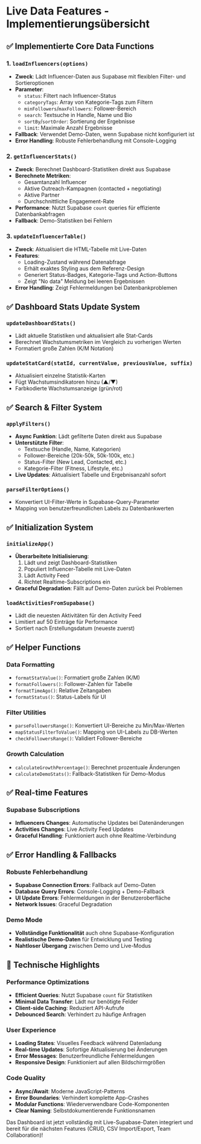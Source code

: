 # Live Data Features - Implementierungsübersicht

## ✅ Implementierte Core Data Functions

### 1. `loadInfluencers(options)`
- **Zweck**: Lädt Influencer-Daten aus Supabase mit flexiblen Filter- und Sortieroptionen
- **Parameter**: 
  - `status`: Filtert nach Influencer-Status
  - `categoryTags`: Array von Kategorie-Tags zum Filtern
  - `minFollowers`/`maxFollowers`: Follower-Bereich
  - `search`: Textsuche in Handle, Name und Bio
  - `sortBy`/`sortOrder`: Sortierung der Ergebnisse
  - `limit`: Maximale Anzahl Ergebnisse
- **Fallback**: Verwendet Demo-Daten, wenn Supabase nicht konfiguriert ist
- **Error Handling**: Robuste Fehlerbehandlung mit Console-Logging

### 2. `getInfluencerStats()`
- **Zweck**: Berechnet Dashboard-Statistiken direkt aus Supabase
- **Berechnete Metriken**:
  - Gesamtanzahl Influencer
  - Aktive Outreach-Kampagnen (contacted + negotiating)
  - Aktive Partner
  - Durchschnittliche Engagement-Rate
- **Performance**: Nutzt Supabase `count` queries für effiziente Datenbankabfragen
- **Fallback**: Demo-Statistiken bei Fehlern

### 3. `updateInfluencerTable()`
- **Zweck**: Aktualisiert die HTML-Tabelle mit Live-Daten
- **Features**:
  - Loading-Zustand während Datenabfrage
  - Erhält exaktes Styling aus dem Referenz-Design
  - Generiert Status-Badges, Kategorie-Tags und Action-Buttons
  - Zeigt "No data" Meldung bei leeren Ergebnissen
- **Error Handling**: Zeigt Fehlermeldungen bei Datenbankproblemen

## ✅ Dashboard Stats Update System

### `updateDashboardStats()`
- Lädt aktuelle Statistiken und aktualisiert alle Stat-Cards
- Berechnet Wachstumsmetriken im Vergleich zu vorherigen Werten
- Formatiert große Zahlen (K/M Notation)

### `updateStatCard(statId, currentValue, previousValue, suffix)`
- Aktualisiert einzelne Statistik-Karten
- Fügt Wachstumsindikatoren hinzu (▲/▼)
- Farbkodierte Wachstumsanzeige (grün/rot)

## ✅ Search & Filter System

### `applyFilters()`
- **Async Funktion**: Lädt gefilterte Daten direkt aus Supabase
- **Unterstützte Filter**:
  - Textsuche (Handle, Name, Kategorien)
  - Follower-Bereiche (20k-50k, 50k-100k, etc.)
  - Status-Filter (New Lead, Contacted, etc.)
  - Kategorie-Filter (Fitness, Lifestyle, etc.)
- **Live Updates**: Aktualisiert Tabelle und Ergebnisanzahl sofort

### `parseFilterOptions()`
- Konvertiert UI-Filter-Werte in Supabase-Query-Parameter
- Mapping von benutzerfreundlichen Labels zu Datenbankwerten

## ✅ Initialization System

### `initializeApp()`
- **Überarbeitete Initialisierung**:
  1. Lädt und zeigt Dashboard-Statistiken
  2. Populiert Influencer-Tabelle mit Live-Daten
  3. Lädt Activity Feed
  4. Richtet Realtime-Subscriptions ein
- **Graceful Degradation**: Fällt auf Demo-Daten zurück bei Problemen

### `loadActivitiesFromSupabase()`
- Lädt die neuesten Aktivitäten für den Activity Feed
- Limitiert auf 50 Einträge für Performance
- Sortiert nach Erstellungsdatum (neueste zuerst)

## ✅ Helper Functions

### Data Formatting
- `formatStatValue()`: Formatiert große Zahlen (K/M)
- `formatFollowers()`: Follower-Zahlen für Tabelle
- `formatTimeAgo()`: Relative Zeitangaben
- `formatStatus()`: Status-Labels für UI

### Filter Utilities
- `parseFollowersRange()`: Konvertiert UI-Bereiche zu Min/Max-Werten
- `mapStatusFilterToValue()`: Mapping von UI-Labels zu DB-Werten
- `checkFollowersRange()`: Validiert Follower-Bereiche

### Growth Calculation
- `calculateGrowthPercentage()`: Berechnet prozentuale Änderungen
- `calculateDemoStats()`: Fallback-Statistiken für Demo-Modus

## ✅ Real-time Features

### Supabase Subscriptions
- **Influencers Changes**: Automatische Updates bei Datenänderungen
- **Activities Changes**: Live Activity Feed Updates
- **Graceful Handling**: Funktioniert auch ohne Realtime-Verbindung

## ✅ Error Handling & Fallbacks

### Robuste Fehlerbehandlung
- **Supabase Connection Errors**: Fallback auf Demo-Daten
- **Database Query Errors**: Console-Logging + Demo-Fallback
- **UI Update Errors**: Fehlermeldungen in der Benutzeroberfläche
- **Network Issues**: Graceful Degradation

### Demo Mode
- **Vollständige Funktionalität** auch ohne Supabase-Konfiguration
- **Realistische Demo-Daten** für Entwicklung und Testing
- **Nahtloser Übergang** zwischen Demo und Live-Modus

## 🎯 Technische Highlights

### Performance Optimizations
- **Efficient Queries**: Nutzt Supabase `count` für Statistiken
- **Minimal Data Transfer**: Lädt nur benötigte Felder
- **Client-side Caching**: Reduziert API-Aufrufe
- **Debounced Search**: Verhindert zu häufige Anfragen

### User Experience
- **Loading States**: Visuelles Feedback während Datenladung
- **Real-time Updates**: Sofortige Aktualisierung bei Änderungen
- **Error Messages**: Benutzerfreundliche Fehlermeldungen
- **Responsive Design**: Funktioniert auf allen Bildschirmgrößen

### Code Quality
- **Async/Await**: Moderne JavaScript-Patterns
- **Error Boundaries**: Verhindert komplette App-Crashes
- **Modular Functions**: Wiederverwendbare Code-Komponenten
- **Clear Naming**: Selbstdokumentierende Funktionsnamen

Das Dashboard ist jetzt vollständig mit Live-Supabase-Daten integriert und bereit für die nächsten Features (CRUD, CSV Import/Export, Team Collaboration)!

